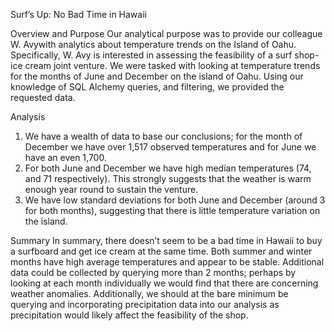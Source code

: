Surf’s Up: No Bad Time in Hawaii 

Overview and Purpose
Our analytical purpose was to provide our colleague W. Avywith analytics about temperature trends on the Island of Oahu. Specifically, W. Avy is interested in assessing the feasibility of a surf shop-ice cream joint venture. We were tasked with looking at temperature trends for the months of June and December on the island of Oahu. Using our knowledge of SQL Alchemy queries, and filtering, we provided the requested data. 

Analysis
1. We have a wealth of data to base our conclusions; for the month of December we have over 1,517 observed temperatures and for June we have an even 1,700. 
2. For both June and December we have high median temperatures (74, and 71 respectively). This strongly suggests that the weather is warm enough year round to sustain the venture. 
3. We have low standard deviations for both June and December (around 3 for both months), suggesting that there is little temperature variation on the island. 

Summary
In summary, there doesn’t seem to be a bad time in Hawaii to buy a surfboard and get ice cream at the same time. Both summer and winter months have high average temperatures and appear to be stable. Additional data could be collected by querying more than 2 months; perhaps by looking at each month individually we would find that there are concerning weather anomalies. Additionally, we should at the bare minimum be querying and incorporating precipitation data into our analysis as precipitation would likely affect the feasibility of the shop. 

